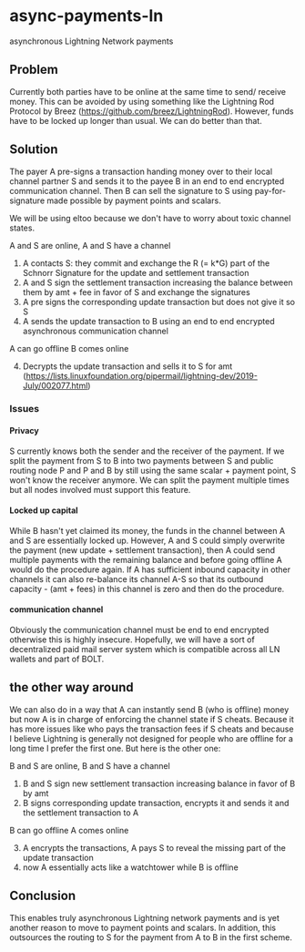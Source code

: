 # async-payments-ln
asynchronous Lightning Network payments

## Problem
Currently both parties have to be online at the same time to send/ receive money. This can be avoided by using something like the Lightning Rod Protocol by Breez (https://github.com/breez/LightningRod). However, funds have to be locked up longer than usual. We can do better than that. 

## Solution
The payer A pre-signs a transaction handing money over to their local channel partner S and sends it to the payee B in an end to end encrypted communication channel. Then B can sell the signature to S using pay-for-signature made possible by payment points and scalars.

We will be using eltoo because we don't have to worry about toxic channel states.

A and S are online, A and S have a channel 
1. A contacts S: they commit and exchange the R (= k*G) part of the Schnorr Signature for the update and settlement transaction 
2. A and S sign the settlement transaction increasing the balance between them by amt + fee in favor of S and exchange the signatures
3. A pre signs the corresponding update transaction but does not give it so S 
4. A sends the update transaction to B using an end to end encrypted asynchronous communication channel

A can go offline
B comes online

4. Decrypts the update transaction and sells it to S for amt (https://lists.linuxfoundation.org/pipermail/lightning-dev/2019-July/002077.html)  

### Issues

#### Privacy
S currently knows both the sender and the receiver of the payment. If we split the payment from S to B into two payments between S and public routing node P and P and B by still using the same scalar + payment point, S won't know the receiver anymore. We can split the payment multiple times but all nodes involved must support this feature.

#### Locked up capital
While B hasn't yet claimed its money, the funds in the channel between A and S are essentially locked up. However, A and S could simply overwrite the payment (new update + settlement transaction), then A could send multiple payments with the remaining balance and before going offline A would do the procedure again. If A has sufficient inbound capacity in other channels it can also re-balance its channel A-S so that its outbound capacity - (amt + fees) in this channel is zero and then do the procedure.

#### communication channel
Obviously the communication channel must be end to end encrypted otherwise this is highly insecure. Hopefully, we will have a sort of decentralized paid mail server system which is compatible across all LN wallets and part of BOLT.

## the other way around
We can also do in a way that A can instantly send B (who is offline) money but now A is in charge of enforcing the channel state if S cheats. Because it has more issues like who pays the transaction fees if S cheats and because I believe Lightning is generally not designed for people who are offline for a long time I prefer the first one. But here is the other one:

B and S are online, B and S have a channel 
 
1. B and S sign new settlement transaction increasing balance in favor of B by amt
2. B signs corresponding update transaction, encrypts it and sends it and the settlement transaction to A 

B can go offline
A comes online

3. A encrypts the transactions, A pays S to reveal the missing part of the update transaction
4. now A essentially acts like a watchtower while B is offline

## Conclusion

This enables truly asynchronous Lightning network payments and is yet another reason to move to payment points and scalars. In addition, this outsources the routing to S for the payment from A to B in the first scheme.
